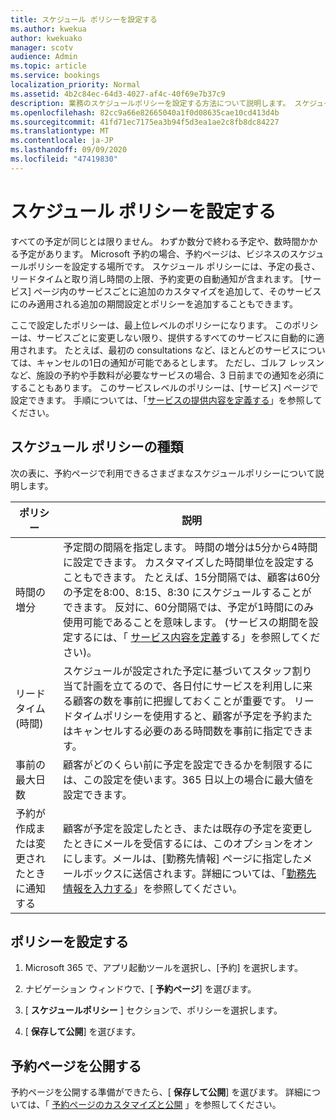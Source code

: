 ```yaml
---
title: スケジュール ポリシーを設定する
ms.author: kwekua
author: kwekuako
manager: scotv
audience: Admin
ms.topic: article
ms.service: bookings
localization_priority: Normal
ms.assetid: 4b2c84ec-64d3-4027-af4c-40f69e7b37c9
description: 業務のスケジュールポリシーを設定する方法について説明します。 スケジュールポリシーには、予定の長さ、および許容できる潜在顧客と取り消し時間が含まれます。
ms.openlocfilehash: 82cc9a66e82665040a1f0d08635cae10cd413d4b
ms.sourcegitcommit: 41fd71ec7175ea3b94f5d3ea1ae2c8fb8dc84227
ms.translationtype: MT
ms.contentlocale: ja-JP
ms.lasthandoff: 09/09/2020
ms.locfileid: "47419830"
---
```

# <a name="set-your-scheduling-policies"></a>スケジュール ポリシーを設定する

すべての予定が同じとは限りません。 わずか数分で終わる予定や、数時間かかる予定があります。 Microsoft 予約の場合、予約ページは、ビジネスのスケジュールポリシーを設定する場所です。 スケジュール ポリシーには、予定の長さ、リードタイムと取り消し時間の上限、予約変更の自動通知が含まれます。 [サービス] ページ内のサービスごとに追加のカスタマイズを追加して、そのサービスにのみ適用される追加の期間設定とポリシーを追加することもできます。

ここで設定したポリシーは、最上位レベルのポリシーになります。 このポリシーは、サービスごとに変更しない限り、提供するすべてのサービスに自動的に適用されます。 たとえば、最初の consultations など、ほとんどのサービスについては、キャンセルの1日の通知が可能であるとします。 ただし、ゴルフ レッスンなど、施設の予約や手数料が必要なサービスの場合、3 日前までの通知を必須にすることもあります。 このサービスレベルのポリシーは、[サービス] ページで設定できます。 手順については、「[サービスの提供内容を定義する](define-service-offerings.md)」を参照してください。

## <a name="types-of-scheduling-policies"></a>スケジュール ポリシーの種類

次の表に、予約ページで利用できるさまざまなスケジュールポリシーについて説明します。

| ポリシー | 説明 |
|---|---|
| 時間の増分 | 予定間の間隔を指定します。 時間の増分は5分から4時間に設定できます。 カスタマイズした時間単位を設定することもできます。 たとえば、15分間隔では、顧客は60分の予定を8:00、8:15、8:30 にスケジュールすることができます。 反対に、60分間隔では、予定が1時間にのみ使用可能であることを意味します。 (サービスの期間を設定するには、「 [サービス内容を定義](define-service-offerings.md)する」を参照してください)。 |
| リードタイム (時間) | スケジュールが設定された予定に基づいてスタッフ割り当て計画を立てるので、各日付にサービスを利用しに来る顧客の数を事前に把握しておくことが重要です。 リードタイムポリシーを使用すると、顧客が予定を予約またはキャンセルする必要のある時間数を事前に指定できます。 |
| 事前の最大日数 | 顧客がどのくらい前に予定を設定できるかを制限するには、この設定を使います。365 日以上の場合に最大値を設定できます。 |
| 予約が作成または変更されたときに通知する | 顧客が予定を設定したとき、または既存の予定を変更したときにメールを受信するには、このオプションをオンにします。メールは、[勤務先情報] ページに指定したメールボックスに送信されます。詳細については、「[勤務先情報を入力する](enter-business-information.md)」を参照してください。   |

## <a name="set-your-policies"></a>ポリシーを設定する

1. Microsoft 365 で、アプリ起動ツールを選択し、[予約] を選択します。

1. ナビゲーション ウィンドウで、[ **予約ページ**] を選びます。

1. [ **スケジュールポリシー** ] セクションで、ポリシーを選択します。

1. [ **保存して公開**] を選びます。

## <a name="publish-the-booking-page"></a>予約ページを公開する

予約ページを公開する準備ができたら、[ **保存して公開**] を選びます。 詳細については、「 [予約ページのカスタマイズと公開](customize-booking-page.md) 」を参照してください。
